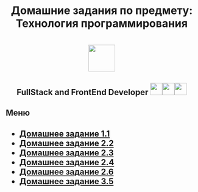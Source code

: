 <h1 align = "center">Домашние задания по предмету: Технология программирования <h1>
 <p align = "center"><img src="https://upload.wikimedia.org/wikipedia/commons/1/13/%D0%A1%D0%98%D0%9D%D0%95%D0%A0%D0%93%D0%98%D0%AF_%D0%A3%D0%BD%D0%B8%D0%B2%D0%B5%D1%80%D1%81%D0%B8%D1%82%D0%B5%D1%82_%D0%9B%D0%BE%D0%B3%D0%BE%D1%82%D0%B8%D0%BF.png" height="70"/><p>
<h2 align = "center">FullStack and FrontEnd Developer <img src="https://simpleicons.org/icons/cplusplus.svg" height="32"/><img src="https://simpleicons.org/icons/html5.svg" height="32"/><img src="https://simpleicons.org/icons/javascript.svg" height="32"/> <h2>
<h2>Меню<h2>

  <ul list-style-type = "disk">
    <li><a href="https://github.com/Arnuma/programm-tech_Zinyakov-N.V/blob/HomeWork_1.1/main.cpp">Домашнее задание 1.1</a></li>
    <li><a href="https://github.com/Arnuma/programm-tech_Zinyakov-N.V/blob/HomeWork_2.2/main.cpp">Домашнее задание 2.2</a></li>
    <li><a href="https://github.com/Arnuma/programm-tech_Zinyakov-N.V/blob/HomeWork_2.3/main.cpp">Домашнее задание 2.3</a></li>
    <li><a href="https://github.com/Arnuma/programm-tech_Zinyakov-N.V/tree/HomeWork_2.4">Домашнее задание 2.4</a></li>
    <li><a href="https://github.com/Arnuma/programm-tech_Zinyakov-N.V/tree/HomeWork_2.6">Домашнее задание 2.6</a></li>
    <li><a href="https://github.com/Arnuma/programm-tech_Zinyakov-N.V/tree/HomeWork_2.6">Домашнее задание 3.5</a></li>
  </ul>
